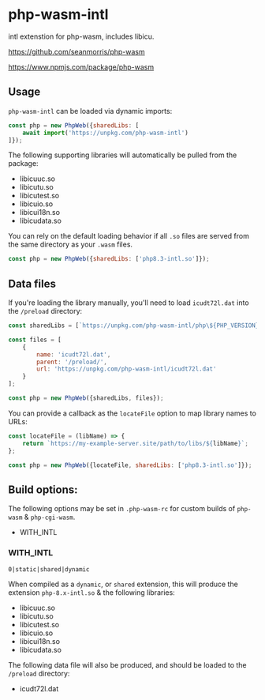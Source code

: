 # php-wasm-intl

intl extenstion for php-wasm, includes libicu.

https://github.com/seanmorris/php-wasm

https://www.npmjs.com/package/php-wasm

## Usage

`php-wasm-intl` can be loaded via dynamic imports:

```javascript
const php = new PhpWeb({sharedLibs: [
    await import('https://unpkg.com/php-wasm-intl')
]});
```

The following supporting libraries will automatically be pulled from the package:

* libicuuc.so
* libicutu.so
* libicutest.so
* libicuio.so
* libicui18n.so
* libicudata.so

You can rely on the default loading behavior if all `.so` files are served from the same directory as your `.wasm` files.

```javascript
const php = new PhpWeb({sharedLibs: ['php8.3-intl.so']});
```

## Data files

If you're loading the library manually, you'll need to load `icudt72l.dat` into the  `/preload` directory:

```javascript
const sharedLibs = [`https://unpkg.com/php-wasm-intl/php\${PHP_VERSION}-intl.so`];

const files = [
    {
        name: 'icudt72l.dat',
        parent: '/preload/',
        url: 'https://unpkg.com/php-wasm-intl/icudt72l.dat'
    }
];

const php = new PhpWeb({sharedLibs, files});
```

You can provide a callback as the `locateFile` option to map library names to URLs:

```javascript
const locateFile = (libName) => {
    return `https://my-example-server.site/path/to/libs/${libName}`;
};

const php = new PhpWeb({locateFile, sharedLibs: ['php8.3-intl.so']});
```

## Build options:

The following options may be set in `.php-wasm-rc` for custom builds of `php-wasm` & `php-cgi-wasm`.

* WITH_INTL

### WITH_INTL

`0|static|shared|dynamic`

When compiled as a `dynamic`, or `shared` extension, this will produce the extension `php-8.x-intl.so` & the following libraries:

* libicuuc.so
* libicutu.so
* libicutest.so
* libicuio.so
* libicui18n.so
* libicudata.so

The following data file will also be produced, and should be loaded to the `/preload` directory:

* icudt72l.dat
